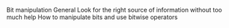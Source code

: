Bit manipulation
General
Look for the right source of information without too much help
How to manipulate bits and use bitwise operators
